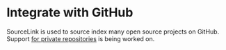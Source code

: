 # Integrate with GitHub

SourceLink is used to source index many open source projects on GitHub. Support [for private repositories](https://github.com/ctaggart/SourceLink/issues/48) is being worked on.
